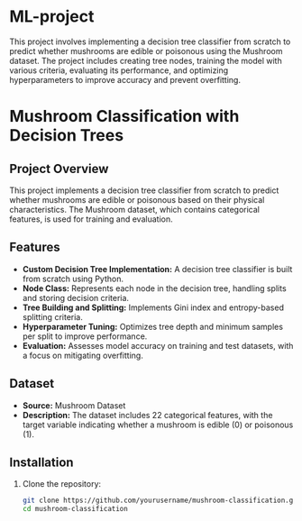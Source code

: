 # ML-project
This project involves implementing a decision tree classifier from scratch to predict whether mushrooms are edible or poisonous using the Mushroom dataset. The project includes creating tree nodes, training the model with various criteria, evaluating its performance, and optimizing hyperparameters to improve accuracy and prevent overfitting.
# Mushroom Classification with Decision Trees

## Project Overview
This project implements a decision tree classifier from scratch to predict whether mushrooms are edible or poisonous based on their physical characteristics. The Mushroom dataset, which contains categorical features, is used for training and evaluation.

## Features
- **Custom Decision Tree Implementation:** A decision tree classifier is built from scratch using Python.
- **Node Class:** Represents each node in the decision tree, handling splits and storing decision criteria.
- **Tree Building and Splitting:** Implements Gini index and entropy-based splitting criteria.
- **Hyperparameter Tuning:** Optimizes tree depth and minimum samples per split to improve performance.
- **Evaluation:** Assesses model accuracy on training and test datasets, with a focus on mitigating overfitting.

## Dataset
- **Source:** Mushroom Dataset
- **Description:** The dataset includes 22 categorical features, with the target variable indicating whether a mushroom is edible (0) or poisonous (1).

## Installation
1. Clone the repository:
   ```bash
   git clone https://github.com/yourusername/mushroom-classification.git
   cd mushroom-classification
